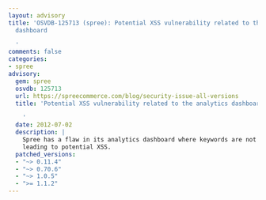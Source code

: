 ```yaml
---
layout: advisory
title: 'OSVDB-125713 (spree): Potential XSS vulnerability related to the analytics
  dashboard

  '
comments: false
categories:
- spree
advisory:
  gem: spree
  osvdb: 125713
  url: https://spreecommerce.com/blog/security-issue-all-versions
  title: 'Potential XSS vulnerability related to the analytics dashboard

    '
  date: 2012-07-02
  description: |
    Spree has a flaw in its analytics dashboard where keywords are not escaped,
    leading to potential XSS.
  patched_versions:
  - "~> 0.11.4"
  - "~> 0.70.6"
  - "~> 1.0.5"
  - ">= 1.1.2"
---
```

